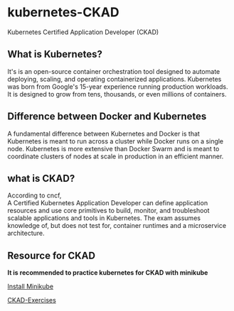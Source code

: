 # kubernetes-CKAD

Kubernetes Certified Application Developer (CKAD)

## What is Kubernetes?

It's is an open-source container orchestration tool designed to automate deploying, scaling, and operating containerized applications. Kubernetes was born from Google's 15-year experience running production workloads. It is designed to grow from tens, thousands, or even millions of containers.

## Difference between Docker and Kubernetes

A fundamental difference between Kubernetes and Docker is that Kubernetes is meant to run across a cluster while Docker runs on a single node. Kubernetes is more extensive than Docker Swarm and is meant to coordinate clusters of nodes at scale in production in an efficient manner.

## what is CKAD?

According to cncf,  
A Certified Kubernetes Application Developer can define application resources and use core primitives to build, monitor, and troubleshoot scalable applications and tools in Kubernetes. The exam assumes knowledge of, but does not test for, container runtimes and a microservice architecture.  

## Resource for CKAD

**It is recommended to practice kubernetes for CKAD with minikube**

[Install Minikube](https://kubernetes.io/docs/tasks/tools/install-minikube/)

[CKAD-Exercises](https://github.com/dgkanatsios/CKAD-exercises)



